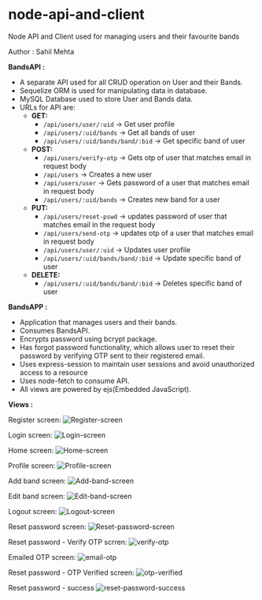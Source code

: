 # node-api-and-client
 Node API and Client used for managing users and their favourite bands
 
 Author : Sahil Mehta
 
 **BandsAPI :** 
- A separate API used for all CRUD operation on User and their Bands.
- Sequelize ORM is used for manipulating data in database.
- MySQL Database used to store User and Bands data.
- URLs for API are:
     - **GET:** 
         - `/api/users/user/:uid` -> Get user profile
         - `/api/users/:uid/bands` -> Get all bands of user
         - `/api/users/:uid/bands/band/:bid` -> Get specific band of user
     - **POST:**
         - `/api/users/verify-otp` -> Gets otp of user that matches email in request body
         - `/api/users` -> Creates a new user
         - `/api/users/user` -> Gets password of a user that matches email in request body
         - `/api/users/:uid/bands` -> Creates new band for a user
     - **PUT:**
         - `/api/users/reset-pswd` -> updates password of user that matches email in the request body
         - `/api/users/send-otp` -> updates otp of a user that matches email in request body
         - `/api/users/user/:uid` -> Updates user profile 
         - `/api/users/:uid/bands/band/:bid` -> Update specific band of user
     - **DELETE:** 
         - `/api/users/:uid/bands/band/:bid` -> Deletes specific band of user 

**BandsAPP :**
- Application that manages users and their bands.
- Consumes BandsAPI.
- Encrypts password using bcrypt package.
- Has forgot password functionality, which allows user to reset their password by verifying OTP sent to their registered email.
- Uses express-session to maintain user sessions and avoid unauthorized access to a resource
- Uses node-fetch to consume API.
- All views are powered by ejs(Embedded JavaScript).

**Views :**

Register screen:
![Register-screen](https://raw.githubusercontent.com/mehta55/node-api-and-client/master/screenshots/register.png)

Login screen:
![Login-screen](https://raw.githubusercontent.com/mehta55/node-api-and-client/master/screenshots/login.png)

Home screen:
![Home-screen](https://raw.githubusercontent.com/mehta55/node-api-and-client/master/screenshots/home.png)

Profile screen:
![Profile-screen](https://raw.githubusercontent.com/mehta55/node-api-and-client/master/screenshots/profile.png)

Add band screen:
![Add-band-screen](https://raw.githubusercontent.com/mehta55/node-api-and-client/master/screenshots/add_band.png)

Edit band screen:
![Edit-band-screen](https://raw.githubusercontent.com/mehta55/node-api-and-client/master/screenshots/edit_band.png)

Logout screen: 
![Logout-screen](https://raw.githubusercontent.com/mehta55/node-api-and-client/master/screenshots/logout.png)

Reset password screen:
![Reset-password-screen](https://raw.githubusercontent.com/mehta55/node-api-and-client/master/screenshots/reset_pswd.png)

Reset password - Verify OTP scrren:
![verify-otp](https://raw.githubusercontent.com/mehta55/node-api-and-client/master/screenshots/verify_otp.png)

Emailed OTP screen:
![email-otp](https://raw.githubusercontent.com/mehta55/node-api-and-client/master/screenshots/email_otp.png)

Reset password - OTP Verified screen:
![otp-verified](https://raw.githubusercontent.com/mehta55/node-api-and-client/master/screenshots/otp_verified.png)

Reset password - success
![reset-password-success](https://raw.githubusercontent.com/mehta55/node-api-and-client/master/screenshots/resetpswd_success.png)
